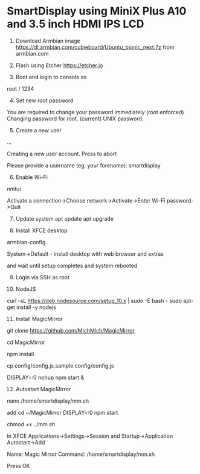 # SmartDisplay using MiniX Plus A10 and 3.5 inch HDMI IPS LCD

1. Download Armbian image
https://dl.armbian.com/cubieboard/Ubuntu_bionic_next.7z
from armbian.com

2. Flash using Etcher 
https://etcher.io 

3. Boot and login to console as

root / 1234

4. Set new root password

You are required to change your password immediately (root enforced)
Changing password for root.
(current) UNIX password:

5. Create a new user

 ...

Creating a new user account. Press <Ctrl-C> to abort

Please provide a username (eg. your forename): smartdisplay

6. Enable Wi-Fi

nmtui

Activate a connection->Choose network->Activate->Enter Wi-Fi password->Quit

7. Update system 
apt update
apt upgrade

8. Install XFCE desktop

armbian-config

System->Default - install desktop with web browser and extras

and wait until setup completes and system rebooted

9. Login via SSH as root

10. NodeJS

curl -sL https://deb.nodesource.com/setup_10.x | sudo -E bash -
sudo apt-get install -y nodejs

11. Install MagicMirror

git clone https://github.com/MichMich/MagicMirror

cd MagicMirror

npm install

cp config/config.js.sample config/config.js

DISPLAY=:0 nohup npm start &

12. Autostart MagicMirror

nano /home/smartdisplay/mm.sh

add
cd ~/MagicMirror
DISPLAY=:0 npm start

chmod +x ../mm.sh

In XFCE Applications->Settings->Session and Startup->Application Autostart->Add

Name: Magic Mirror
Command: /home/smartdisplay/mm.sh

Press OK
